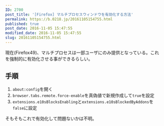 ```yaml
---
ID: 2700
post_title: '[Firefox] マルチプロセスウィンドウを有効化する方法'
permalink: https://b.0218.jp/20161105154755.html
published: true
post_date: 2016-11-05 15:47:55
modified_date: 2016-11-05 15:47:55
slug: 20161105154755.html
---
```

現在(Firefox49)、マルチプロセスは一部ユーザにのみ提供となっている。これを強制的に有効化させる事ができるらしい。
<!--more-->

<h2>手順</h2>

<ol>
<li><code>about:config</code>を開く</li>
<li><code>browser.tabs.remote.force-enable</code>を真偽値で新規作成して<code>true</code>を設定</li>
<li><code>extensions.e10sBlocksEnabling</code>と<code>extensions.e10sBlockedByAddons</code>を<code>false</code>に設定</li>
</ol>

そもそもこれで有効化して問題ないかは不明。